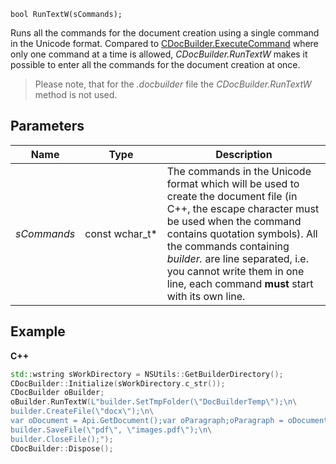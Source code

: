 `bool RunTextW(sCommands);`

Runs all the commands for the document creation using a single command in the Unicode format. Compared to [CDocBuilder.ExecuteCommand](../Dispose/index.md) where only one command at a time is allowed, *CDocBuilder.RunTextW* makes it possible to enter all the commands for the document creation at once.

> Please note, that for the *.docbuilder* file the *CDocBuilder.RunTextW* method is not used.

## Parameters

| Name        | Type             | Description                                                                                                                                                                                                                                                                                                                  |
| ----------- | ---------------- | ---------------------------------------------------------------------------------------------------------------------------------------------------------------------------------------------------------------------------------------------------------------------------------------------------------------------------- |
| *sCommands* | const wchar\_t\* | The commands in the Unicode format which will be used to create the document file (in C++, the escape character must be used when the command contains quotation symbols). All the commands containing *builder.* are line separated, i.e. you cannot write them in one line, each command **must** start with its own line. |

## Example

**C++**

```cpp
std::wstring sWorkDirectory = NSUtils::GetBuilderDirectory();
CDocBuilder::Initialize(sWorkDirectory.c_str());
CDocBuilder oBuilder;
oBuilder.RunTextW(L"builder.SetTmpFolder(\"DocBuilderTemp\");\n\
builder.CreateFile(\"docx\");\n\
var oDocument = Api.GetDocument();var oParagraph;oParagraph = oDocument.GetElement(0);oParagraph.SetJc(\"center\");oParagraph.AddText(\"Center\");\n\
builder.SaveFile(\"pdf\", \"images.pdf\");\n\
builder.CloseFile();");
CDocBuilder::Dispose();
```
